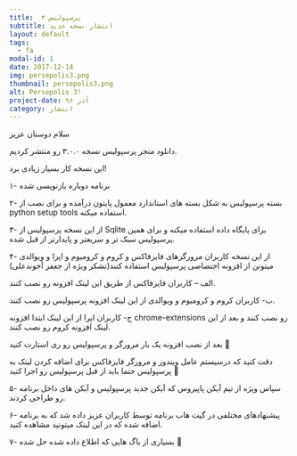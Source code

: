```yaml
---
title:  پرسپولیس ۳
subtitle: انتشار نسخه جدید
layout: default
tags:
  - fa
modal-id: 1
date: 2017-12-14
img: persepolis3.png
thumbnail: persepolis3.png
alt: Persepolis 3!
project-date: آذز ۹۶
category: انتشار
---
```


سلام دوستان عزیز

دانلود منجر پرسپولیس نسخه ۳.۰.۰ رو منتشر کردیم.

این نسخه کار بسیار زیادی برد!

۱- برنامه دوباره بازنویسی شده

۲- بسته پرسپولیس به شکل بسته های استاندارد معمول پایتون درآمده و برای نصب از python setup tools استفاده میکنه.

۳- از این نسخه پرسپولیس از Sqlite برای پایگاه داده استفاده میکنه و برای همین پرسپولیس سبک تر و سریعتر و پایدارتر از قبل شده.

۴- از این نسخه کاربران مرورگرهای فایرفاکس و کروم و کرومیوم و اپرا و ویوالدی میتونن از افزونه اختصاصی پرسپولیس استفاده کنند(تشکر ویژه از جعفر آخوندعلی)

الف – کاربران فایرفاکس از طریق این لینک افزونه رو نصب کنند.

ب- کاربران کروم و کرومیوم و ویوالدی از این لینک افزونه پرسپولیس رو نصب کنند.

ج- کاربران اپرا از این لینک ابتدا افزونه chrome-extensions رو نصب کنند و بعد از این لینک افزونه کروم رو نصب کنند.

بعد از نصب افزونه یک بار مرورگر و پرسپولیس رو ری استارت کنید 🙂

دقت کنید که درسیستم عامل ویندوز و مرورگر فایرفاکس برای اضافه کردن لینک به پرسپولیس حتما باید از قبل پرسپولیس رو اجرا کنید 🙂

۵- سپاس ویژه از تیم آیکن پاپیروس که آیکن جدید پرسپولیس و آیکن های داخل برنامه رو طراحی کردند.

۶- پیشنهادهای مختلفی در گیت هاب برنامه توسط کاربران عزیز داده شد که به برنامه اضافه شده که در این لینک میتونید مشاهده کنید.

۷- بسیاری از باگ هایی که اطلاع داده شده حل شده 🙂
